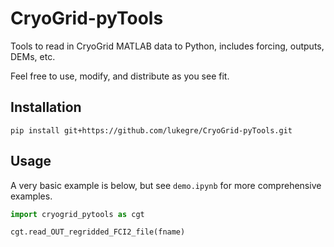 # CryoGrid-pyTools
Tools to read in CryoGrid MATLAB data to Python, includes forcing, outputs, DEMs, etc. 

Feel free to use, modify, and distribute as you see fit.

## Installation

`pip install git+https://github.com/lukegre/CryoGrid-pyTools.git`

## Usage

A very basic example is below, but see `demo.ipynb` for more comprehensive examples.
```python
import cryogrid_pytools as cgt

cgt.read_OUT_regridded_FCI2_file(fname)
```